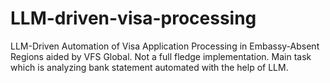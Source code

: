 # LLM-driven-visa-processing
LLM-Driven Automation of Visa Application Processing in Embassy-Absent Regions aided by VFS Global. Not a full fledge implementation. Main task which is analyzing bank statement automated with the help of LLM.
